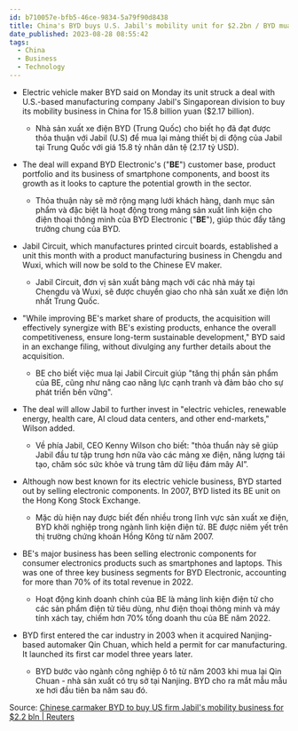 ```yaml
---
id: b710057e-bfb5-46ce-9834-5a79f90d8438
title: China's BYD buys U.S. Jabil's mobility unit for $2.2bn / BYD mua lại mảng thiết bị di động của Jabil
date_published: 2023-08-28 08:55:42
tags:
  - China
  - Business
  - Technology
---
```


- Electric vehicle maker BYD said on Monday its unit struck a deal with U.S.-based manufacturing company Jabil's Singaporean division to buy its mobility business in China for 15.8 billion yuan ($2.17 billion).
	- Nhà sản xuất xe điện BYD (Trung Quốc) cho biết họ đã đạt được thỏa thuận với Jabil (U.S) để mua lại mảng thiết bị di động của Jabil tại Trung Quốc với giá 15.8 tỷ nhân dân tệ (2.17 tỷ USD).

- The deal will expand BYD Electronic's ("**BE**") customer base, product portfolio and its business of smartphone components, and boost its growth as it looks to capture the potential growth in the sector.
	- Thỏa thuận này sẽ mở rộng mạng lưới khách hàng, danh mục sản phẩm và đặc biệt là hoạt động trong mảng sản xuất linh kiện cho điện thoại thông minh của BYD Electronic ("**BE**"), giúp thúc đẩy tăng trưởng chung của BYD.

- Jabil Circuit, which manufactures printed circuit boards, established a unit this month with a product manufacturing business in Chengdu and Wuxi, which will now be sold to the Chinese EV maker.
	- Jabil Circuit, đơn vị sản xuất bảng mạch với các nhà máy tại Chengdu và Wuxi, sẽ được chuyển giao cho nhà sản xuất xe điện lớn nhất Trung Quốc.

- "While improving BE's market share of products, the acquisition will effectively synergize with BE's existing products, enhance the overall competitiveness, ensure long-term sustainable development," BYD said in an exchange filing, without divulging any further details about the acquisition.
	- BE cho biết việc mua lại Jabil Circuit giúp "tăng thị phần sản phẩm của BE, cũng như nâng cao năng lực cạnh tranh và đảm bảo cho sự phát triển bền vững".

- The deal will allow Jabil to further invest in "electric vehicles, renewable energy, health care, AI cloud data centers, and other end-markets," Wilson added.
	- Về phía Jabil, CEO Kenny Wilson cho biết: "thỏa thuẩn này sẽ giúp Jabil đầu tư tập trung hơn nữa vào các mảng xe điện, năng lượng tái tạo, chăm sóc sức khỏe và trung tâm dữ liệu đám mây AI”.

- Although now best known for its electric vehicle business, BYD started out by selling electronic components. In 2007, BYD listed its BE unit on the Hong Kong Stock Exchange.
	- Mặc dù hiện nay được biết đến nhiều trong lĩnh vực sản xuất xe điện, BYD khởi nghiệp trong ngành linh kiện điện tử. BE được niêm yết trên thị trường chứng khoán Hồng Kông từ năm 2007.

- BE's major business has been selling electronic components for consumer electronics products such as smartphones and laptops. This was one of three key business segments for BYD Electronic, accounting for more than 70% of its total revenue in 2022.
	- Hoạt động kinh doanh chính của BE là mảng linh kiện điện tử cho các sản phẩm điện tử tiêu dùng, như điện thoại thông minh và máy tính xách tay, chiếm hơn 70% tổng doanh thu của BE năm 2022.

- BYD first entered the car industry in 2003 when it acquired Nanjing-based automaker Qin Chuan, which held a permit for car manufacturing. It launched its first car model three years later.
	- BYD bước vào ngành công nghiệp ô tô từ năm 2003 khi mua lại Qin Chuan - nhà sản xuất có trụ sở tại Nanjing. BYD cho ra mắt mẫu mẫu xe hơi đầu tiên ba năm sau đó.

Source: [Chinese carmaker BYD to buy US firm Jabil's mobility business for $2.2 bln | Reuters](https://www.reuters.com/markets/deals/ev-maker-byd-buys-us-firm-jabils-china-manufacturing-business-22-bln-2023-08-27/)